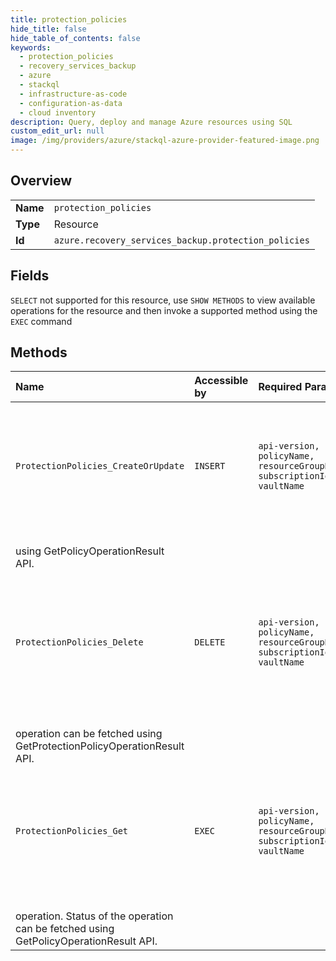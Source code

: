 ```yaml
---
title: protection_policies
hide_title: false
hide_table_of_contents: false
keywords:
  - protection_policies
  - recovery_services_backup
  - azure    
  - stackql
  - infrastructure-as-code
  - configuration-as-data
  - cloud inventory
description: Query, deploy and manage Azure resources using SQL
custom_edit_url: null
image: /img/providers/azure/stackql-azure-provider-featured-image.png
---
```

  
    

## Overview
<table><tbody>
<tr><td><b>Name</b></td><td><code>protection_policies</code></td></tr>
<tr><td><b>Type</b></td><td>Resource</td></tr>
<tr><td><b>Id</b></td><td><code>azure.recovery_services_backup.protection_policies</code></td></tr>
</tbody></table>

## Fields
`SELECT` not supported for this resource, use `SHOW METHODS` to view available operations for the resource and then invoke a supported method using the `EXEC` command  
## Methods
| Name | Accessible by | Required Params | Description |
|:-----|:--------------|:----------------|:------------|
| `ProtectionPolicies_CreateOrUpdate` | `INSERT` | `api-version, policyName, resourceGroupName, subscriptionId, vaultName` | Creates or modifies a backup policy. This is an asynchronous operation. Status of the operation can be fetched<br />using GetPolicyOperationResult API. |
| `ProtectionPolicies_Delete` | `DELETE` | `api-version, policyName, resourceGroupName, subscriptionId, vaultName` | Deletes specified backup policy from your Recovery Services Vault. This is an asynchronous operation. Status of the<br />operation can be fetched using GetProtectionPolicyOperationResult API. |
| `ProtectionPolicies_Get` | `EXEC` | `api-version, policyName, resourceGroupName, subscriptionId, vaultName` | Provides the details of the backup policies associated to Recovery Services Vault. This is an asynchronous<br />operation. Status of the operation can be fetched using GetPolicyOperationResult API. |
